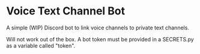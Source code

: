 # Voice Text Channel Bot
A simple (WIP) Discord bot to link voice channels to private text channels.

Will not work out of the box. A bot token must be provided in a SECRETS.py as a variable called "token".
